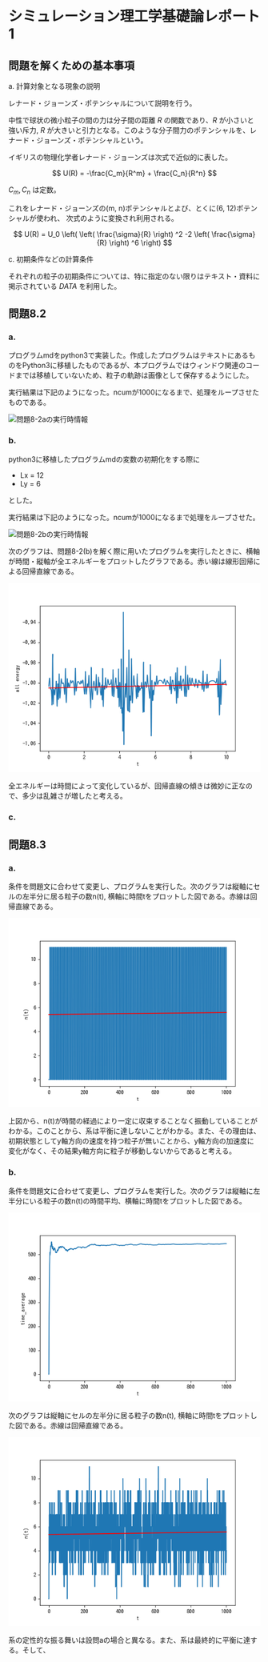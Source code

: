 # シミュレーション理工学基礎論レポート1

<!-- ## 問題

## 問題を解くための基本事項

a. 計算対象となる現象と方程式の説明
b. 方程式から計算モデル & 計算式の導出過程の説明
c. 初期条件などの計算条件
d. プログラミングでの工夫

## 問題に対する結果および考察

a. 結果
b. 計算の妥当性の確認方法と確認結果
c. シミュレーション結果に対する考察 -->

<!-- ## 必修：問題8.2

## 選択：問題8.3 -->

## 問題を解くための基本事項

a. 計算対象となる現象の説明

レナード・ジョーンズ・ポテンシャルについて説明を行う。

中性で球状の微小粒子の間の力は分子間の距離 $R$ の関数であり、$R$ が小さいと強い斥力, $R$ が大きいと引力となる。このような分子間力のポテンシャルを、レナード・ジョーンズ・ポテンシャルという。

イギリスの物理化学者レナード・ジョーンズは次式で近似的に表した。

$$
U(R) = -\frac{C_m}{R^m} + \frac{C_n}{R^n}
$$

$C_m, C_n$ は定数。

これをレナード・ジョーンズの(m, n)ポテンシャルとよび、とくに(6, 12)ポテンシャルが使われ、 次式のように変換され利用される。

$$
U(R) = U_0 \left( \left( \frac{\sigma}{R} \right) ^2 -2 \left( \frac{\sigma}{R} \right) ^6 \right)
$$

c. 初期条件などの計算条件

それぞれの粒子の初期条件については、特に指定のない限りはテキスト・資料に掲示されている $DATA$ を利用した。

## 問題8.2

### a.

プログラムmdをpython3で実装した。作成したプログラムはテキストにあるものをPython3に移植したものであるが、本プログラムではウィンドウ関連のコードまでは移植していないため、粒子の軌跡は画像として保存するようにした。

実行結果は下記のようになった。ncumが1000になるまで、処理をループさせたものである。

![問題8-2aの実行時情報](./8-2a/8-2a.gif)

### b.

python3に移植したプログラムmdの変数の初期化をする際に

* Lx = 12
* Ly = 6

とした。

実行結果は下記のようになった。ncumが1000になるまで処理をループさせた。

![問題8-2bの実行時情報](./8-2b/8-2b.gif)

次のグラフは、問題8-2(b)を解く際に用いたプログラムを実行したときに、横軸が時間・縦軸が全エネルギーをプロットしたグラフである。赤い線は線形回帰による回帰直線である。

![問題8-2bの場合の全エネルギーをプロットしたもの](./8-2b/PlotCSV.png)

全エネルギーは時間によって変化しているが、回帰直線の傾きは微妙に正なので、多少は乱雑さが増したと考える。

### c.

## 問題8.3

### a.

条件を問題文に合わせて変更し、プログラムを実行した。次のグラフは縦軸にセルの左半分に居る粒子の数n(t), 横軸に時間tをプロットした図である。赤線は回帰直線である。

![問題8-3aのn(t)とtのグラフ](./8-3a/PlotCSV.png)

上図から、n(t)が時間の経過により一定に収束することなく振動していることがわかる。このことから、系は平衡に達しないことがわかる。また、その理由は、初期状態としてy軸方向の速度を持つ粒子が無いことから、y軸方向の加速度に変化がなく、その結果y軸方向に粒子が移動しないからであると考える。

### b.

条件を問題文に合わせて変更し、プログラムを実行した。次のグラフは縦軸に左半分にいる粒子の数n(t)の時間平均、横軸に時間tをプロットした図である。

![問題8-3bのn(t)時間平均とtのグラフ](./8-3b/PlotCSV2.png)

次のグラフは縦軸にセルの左半分に居る粒子の数n(t), 横軸に時間tをプロットした図である。赤線は回帰直線である。

![問題8-3bのn(t)とtのグラフ](./8-3b/PlotCSV.png)

系の定性的な振る舞いは設問aの場合と異なる。また、系は最終的に平衡に達する。そして、
